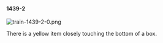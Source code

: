 #### 1439-2
![train-1439-2-0.png](https://github.com/lil-lab/nlvr/raw/master/nlvr/train/images/2/train-1439-2-0.png "train-1439-2-0.png")

There is a yellow item closely touching the bottom of a box.